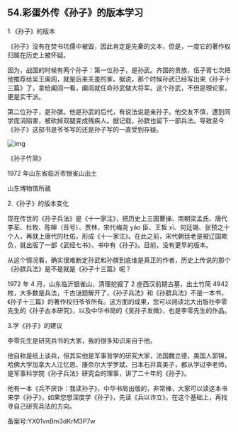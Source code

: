 ## 54.彩蛋外传《孙子》的版本学习
1.《孙子》的版本


《孙子》没有在焚书坑儒中被毁，因此肯定是先秦的文本，但是，一度它的著作权归属在历史上被怀疑。


因为，战国的时候有两个孙子：第一位孙子，是孙武。齐国的贵族，伍子胥七次把他推荐给吴王阖闾，就是后来夫差的爹。据说，那个时候孙武已经写出来《孙子十三篇》了，拿给阖闾一看，阖闾就任命孙武做大将军。这个孙武，不但是理论家，更是实干派。


第二位孙子，是孙膑。他是孙武的后代，有说法说是亲孙子。他交友不慎，遭到同学庞涓陷害，被砍掉双腿变成残疾人。据记载，孙膑也留下一部兵法。导致至今《孙子》这部书是爷爷写的还是孙子写的一直受到存疑。


![img](https://pic2.zhimg.com/v2-ec9382d3bf8c2d6bb646414f45a3aec0.webp)

《孙子竹简》


1972 年山东省临沂市银雀山出土


山东博物馆所蔵


2.《孙子》的版本变化


现在传世的《孙子兵法》是《十一家注》，把历史上三国曹操、南朝梁孟氏、唐代李荃、杜牧、陈皞（音号）、贾林，宋代梅尧 yáo 臣、王皙 xī、何廷锡、张预之十个人，再就上唐代的杜佑，形成《十一家注》。在此之前，宋代朝廷老是被辽国欺负，就出版了一部《武经七书》，书中有《孙子》。目前，没有更早的版本。


从这个情况看，确实很难断定孙武和孙膑到底谁是真正的作者，历史上传说的那个《孙膑兵法》是不是就是《孙子十三篇》呢？


1972 年 4 月，山东临沂银雀山，清理挖掘了 2 座西汉前期古墓，出土竹简 4942 枚，大多数是兵法，千古谜题解开了，《孙子兵法》和《孙膑兵法》不是一本书，《孙子十三篇》的著作权归爷爷所有。这方面的成果，您可以阅读北大出版社李零先生的《孙子古本研究》，以及中华书局的《吴孙子发微》，也是李零先生的作品。


3.学《孙子》的建议


李零先生是研究兵书的大家，我的很多知识来自于他。


他自称是纸上谈兵，但其实他是军事哲学的研究大家，法国魏立德，美国人郭锦，哈佛大学加拿大人江忆恩、康奈尔大学罗斌、日本石井真美子，都从学过李老师，是军事科学院《孙子兵法》研究会的理事，讲了二十年的《孙子》。


他有一本《兵不厌诈：我读孙子》，中华书局出版的，非常棒，大家可以读这本书来学《孙子》，如果您想深度学《孙子》，先读《兵以诈立》，在这个基础上，再找寻自己研究兵法的方向。


备案号:YX01vnBm3dKrM3P7w

